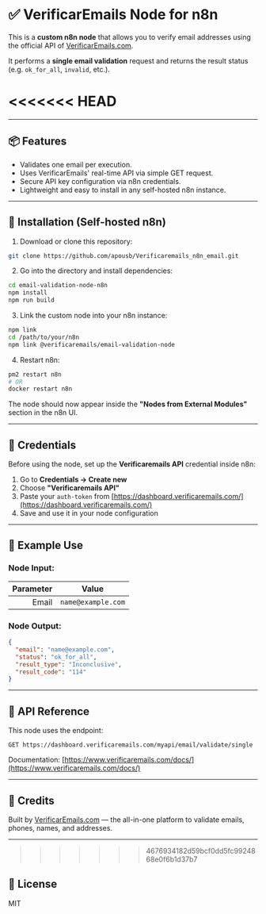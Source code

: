 # ✅ VerificarEmails Node for n8n

This is a **custom n8n node** that allows you to verify email addresses using the official API of [VerificarEmails.com](https://www.verificaremails.com/).

It performs a **single email validation** request and returns the result status (e.g. `ok_for_all`, `invalid`, etc.).

<<<<<<< HEAD
=======
---

## 📦 Features

- Validates one email per execution.
- Uses VerificarEmails' real-time API via simple GET request.
- Secure API key configuration via n8n credentials.
- Lightweight and easy to install in any self-hosted n8n instance.

---

## 🚀 Installation (Self-hosted n8n)

1. Download or clone this repository:

```bash
git clone https://github.com/apousb/Verificaremails_n8n_email.git
```

2. Go into the directory and install dependencies:

```bash
cd email-validation-node-n8n
npm install
npm run build
```

3. Link the custom node into your n8n instance:

```bash
npm link
cd /path/to/your/n8n
npm link @verificaremails/email-validation-node
```

4. Restart n8n:

```bash
pm2 restart n8n
# OR
docker restart n8n
```

The node should now appear inside the **"Nodes from External Modules"** section in the n8n UI.

---

## 🔐 Credentials

Before using the node, set up the **Verificaremails API** credential inside n8n:

1. Go to **Credentials → Create new**
2. Choose **"Verificaremails API"**
3. Paste your `auth-token` from [https://dashboard.verificaremails.com/](https://dashboard.verificaremails.com/)
4. Save and use it in your node configuration

---

## 🧪 Example Use

### Node Input:

| Parameter | Value               |
|----------:|---------------------|
| Email     | `name@example.com` |

### Node Output:

```json
{
  "email": "name@example.com",
  "status": "ok_for_all",
  "result_type": "Inconclusive",
  "result_code": "114"
}
```

---

## 📘 API Reference

This node uses the endpoint:

```
GET https://dashboard.verificaremails.com/myapi/email/validate/single
```

Documentation: [https://www.verificaremails.com/docs/](https://www.verificaremails.com/docs/)

---

## 🙌 Credits

Built by [VerificarEmails.com](https://www.verificaremails.com/) — the all-in-one platform to validate emails, phones, names, and addresses.

---

>>>>>>> 4676934182d59bcf0dd5fc9924868e0f6b1d37b7
## 📄 License

MIT
